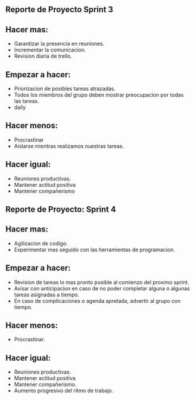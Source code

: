 Reporte de Proyecto Sprint 3
-------------------
Hacer mas: 
----------
  * Garantizar la presencia en reuniones.
  * Incrementar la comunicacion.
  * Revision diaria de trello.

Empezar a hacer:
----------------
  * Priorizacion de posibles tareas atrazadas.
  * Todos los miembros del grupo deben mostrar preocupacion por todas las tareas.
  * daily

Hacer menos:
------------
 * Procrastinar
 * Aislarse mientras realizamos nuestras tareas.
   
Hacer igual:
------------
* Reuniones productivas.
* Mantener actitud positiva
* Mantener compañerismo

Reporte de Proyecto: Sprint 4
----------------------------
Hacer mas: 
----------
* Agilizacion de codigo.
* Experimentar mas seguido con las herramientas de programacion.

Empezar a hacer:
----------------
* Revision de tareas lo mas pronto posible al comienzo del proximo sprint.
* Avisar con anticipacion en caso de no poder completar alguna o algunas tareas asignadas a tiempo.
* En caso de complicaciones o agenda apretada, advertir al grupo con tiempo.

Hacer menos:
------------
* Procrastinar.
   
Hacer igual:
------------
* Reuniones productivas.
* Mantener actitud positiva
* Mantener compañerismo.
* Aumento progresivo del ritmo de trabajo.
